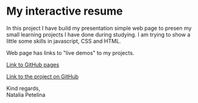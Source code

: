 # My interactive resume

In this project I have build my presentation simple web page to presen my small learning projects I have done during 
studying. I am trying to show a little some skills in javascript, CSS and HTML.

Web page has links to "live demos" to my projects.

[Link to GitHub pages](https://petelina17.github.io/lab2/)

[Link to the project on GitHub](https://github.com/petelina17/lab2)

Kind regards,  
Natalia Petelina  